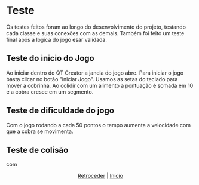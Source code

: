 # Teste

Os testes feitos foram ao longo do desenvolvimento do projeto, testando cada classe e suas conexões com as demais. 
Também foi feito um teste final após a logica do jogo esar validada.

## Teste do inicio do Jogo

Ao iniciar dentro do QT Creator a janela do jogo abre. Para iniciar o jogo basta clicar no botão "iniciar Jogo".
Usamos as setas do teclado para mover a cobrinha. 
Ao colidir com um alimento a pontuação é somada em 10 e a cobra cresce em um segmento.

## Teste de dificuldade do jogo

Com o jogo rodando a cada 50 pontos o tempo aumenta a velocidade com que a cobra se movimenta.

## Teste de colisão 

com 

<div align="center">

[Retroceder](projeto.md) | [Início](README.md)

</div>
